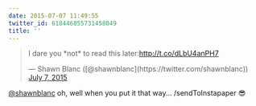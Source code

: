 ```yaml
---
date: 2015-07-07 11:49:55
twitter_id: 618446855731458049
title: ''
---
```


<blockquote class="twitter-tweet"><p lang="en" dir="ltr">I dare you *not* to read this later:<a href="http://t.co/dLbU4anPH7">http://t.co/dLbU4anPH7</a></p>&mdash; Shawn Blanc ([@shawnblanc](https://twitter.com/shawnblanc)) <a href="https://twitter.com/shawnblanc/status/618444189353639936?ref_src=twsrc%5Etfw">July 7, 2015</a></blockquote>
<script async src="https://platform.twitter.com/widgets.js" charset="utf-8"></script>

[@shawnblanc](https://twitter.com/shawnblanc) oh, well when you put it that way... /sendToInstapaper 😎
